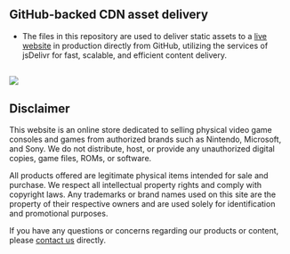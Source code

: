 ## GitHub-backed CDN asset delivery
- The files in this repository are used to deliver static assets to a [live website](https://www.powergamesenlinea.com/) in production directly from GitHub, utilizing the services of jsDelivr for fast, scalable, and efficient content delivery. 
## [![](https://data.jsdelivr.com/v1/package/gh/sircam-html/ipfs.pg/badge)](https://www.jsdelivr.com/package/gh/sircam-html/ipfs.pg)


## Disclaimer

This website is an online store dedicated to selling physical video game consoles and games from authorized brands such as Nintendo, Microsoft, and Sony. We do not distribute, host, or provide any unauthorized digital copies, game files, ROMs, or software.

All products offered are legitimate physical items intended for sale and purchase. We respect all intellectual property rights and comply with copyright laws. Any trademarks or brand names used on this site are the property of their respective owners and are used solely for identification and promotional purposes.

If you have any questions or concerns regarding our products or content, please [contact us](https://webx-dev.netlify.app/) directly. 
##
